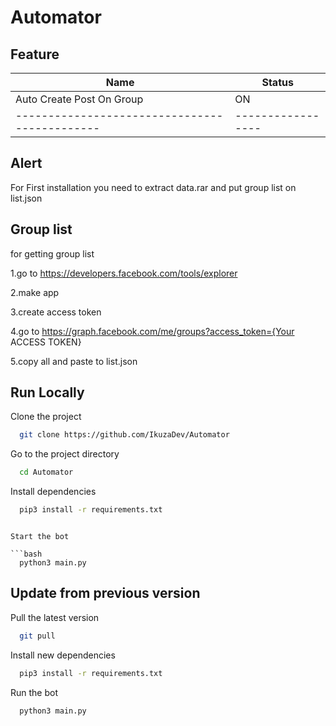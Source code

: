 # Automator


## Feature

| Name                                        |     Status      |
|---------------------------------------------|-----------------|
|     Auto Create Post On Group               |        ON       | 
|---------------------------------------------|-----------------|

## Alert

For First installation you need to extract data.rar and put group list on list.json

## Group list

for getting group list 

1.go to https://developers.facebook.com/tools/explorer

2.make app

3.create access token 

4.go to https://graph.facebook.com/me/groups?access_token={Your ACCESS TOKEN}

5.copy all and paste to list.json

## Run Locally

Clone the project

```bash
  git clone https://github.com/IkuzaDev/Automator
```

Go to the project directory

```bash
  cd Automator
```

Install dependencies

```bash
  pip3 install -r requirements.txt
```

```

Start the bot

```bash
  python3 main.py
```

## Update from previous version

Pull the latest version

```bash
  git pull
```

Install new dependencies

``` bash
  pip3 install -r requirements.txt
```

Run the bot

```bash
  python3 main.py
```
